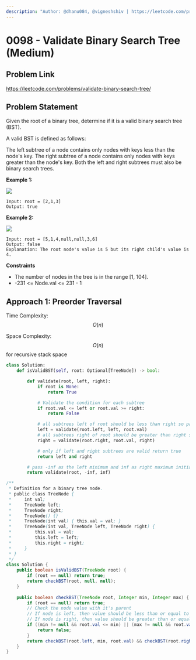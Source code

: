 ```yaml
---
description: "Author: @dhanu084, @vigneshshiv | https://leetcode.com/problems/validate-binary-search-tree/"
---
```


# 0098 - Validate Binary Search Tree (Medium)

## Problem Link

https://leetcode.com/problems/validate-binary-search-tree/

## Problem Statement

Given the root of a binary tree, determine if it is a valid binary search tree (BST).

A valid BST is defined as follows:

The left
subtree
of a node contains only nodes with keys less than the node's key.
The right subtree of a node contains only nodes with keys greater than the node's key.
Both the left and right subtrees must also be binary search trees.

**Example 1:**

![](https://assets.leetcode.com/uploads/2020/12/01/tree1.jpg)

```
Input: root = [2,1,3]
Output: true
```

**Example 2:**

![](https://assets.leetcode.com/uploads/2020/12/01/tree2.jpg)

```
Input: root = [5,1,4,null,null,3,6]
Output: false
Explanation: The root node's value is 5 but its right child's value is 4.
```

**Constraints**

- The number of nodes in the tree is in the range [1, 104].
- -231 <= Node.val <= 231 - 1

## Approach 1: Preorder Traversal

Time Complexity: $$O(n)$$

Space Complexity: $$O(n)$$ for recursive stack space

<Tabs>
<TabItem value="py" label="Python">
<SolutionAuthor name="@dhanu084" />

```python
class Solution:
    def isValidBST(self, root: Optional[TreeNode]) -> bool:

        def validate(root, left, right):
            if root is None:
                return True

            # Validate the condition for each subtree
            if root.val <= left or root.val >= right:
                return False

            # all subtrees left of root should be less than right so pass root.val as right
            left = validate(root.left, left, root.val)
            # all subtrees right of root should be greater than right so pass root.val as left
            right = validate(root.right, root.val, right)

            # only if left and right subtrees are valid return true
            return left and right

        # pass -inf as the left minimum and inf as right maximum initially
        return validate(root, -inf, inf)
```
</TabItem>

<TabItem value="java" label="Java">
<SolutionAuthor name="@vigneshshiv"/>

```java
/**
 * Definition for a binary tree node.
 * public class TreeNode {
 *     int val;
 *     TreeNode left;
 *     TreeNode right;
 *     TreeNode() {}
 *     TreeNode(int val) { this.val = val; }
 *     TreeNode(int val, TreeNode left, TreeNode right) {
 *         this.val = val;
 *         this.left = left;
 *         this.right = right;
 *     }
 * }
 */
class Solution {
    public boolean isValidBST(TreeNode root) {
        if (root == null) return true;
        return checkBST(root, null, null);
    }
    
    public boolean checkBST(TreeNode root, Integer min, Integer max) {
        if (root == null) return true;
        // Check the node value with it's parent
        // If node is left, then value should be less than or equal to it's parent
        // If node is right, then value should be greater than or equal to it's parent
        if ((min != null && root.val <= min) || (max != null && root.val >= max)) {
            return false;
        }
        return checkBST(root.left, min, root.val) && checkBST(root.right, root.val, max);
    }
}
```

</TabItem>
</Tabs>